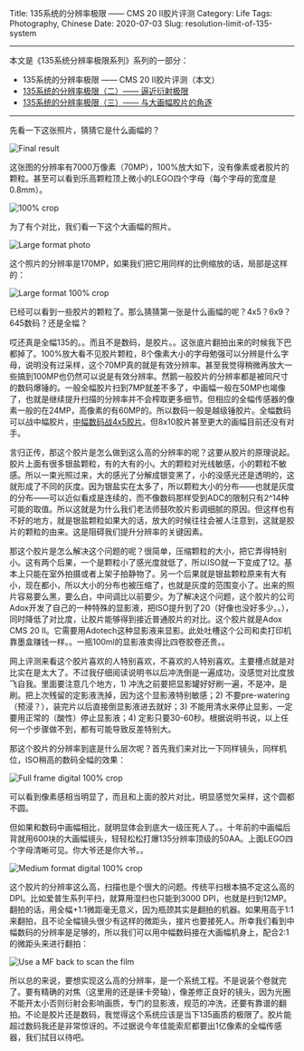 Title: 135系统的分辨率极限 —— CMS 20 II胶片评测
Category: Life
Tags: Photography, Chinese
Date: 2020-07-03
Slug: resolution-limit-of-135-system


---

本文是《135系统分辨率极限系列》系列的一部分：

* 135系统的分辨率极限 —— CMS 20 II胶片评测（本文）
* [135系统的分辨率极限（二）—— 逼近衍射极限](/resolution-limit-of-135-system-2.html)
* [135系统的分辨率极限（三）—— 与大画幅胶片的角逐](/resolution-limit-of-135-system-3.html)

---

先看一下这张照片，猜猜它是什么画幅的？

![Final result](/images/135-resolution-limit-result.jpg)

这张图的分辨率有7000万像素（70MP），100%放大如下，没有像素或者胶片的颗粒。甚至可以看到乐高颗粒顶上微小的LEGO四个字母（每个字母的宽度是0.8mm）。

![100% crop](/images/135-resolution-limit-100crop-film.jpg)

为了有个对比，我们看一下这个大画幅的照片。

![Large format photo](/images/135-resolution-limit-large-format.jpg)

这个照片的分辨率是170MP，如果我们把它用同样的比例缩放的话，局部是这样的：

![Large format 100% crop](/images/135-resolution-limit-large-format-100crop.jpg)

已经可以看到一些胶片的颗粒了。那么猜猜第一张是什么画幅的呢？4x5？6x9？645数码？还是全幅？

哎还真是全幅135的。。而且不是数码，是胶片。。这张底片翻拍出来的时候我下巴都掉了。100%放大看不见胶片颗粒，8个像素大小的字母勉强可以分辨是什么字母，说明没有过采样，这个70MP真的就是有效分辨率。甚至我觉得稍微再放大一些搞到100MP也仍然可以说是有效分辨率。然鹅一般胶片的分辨率都是被同尺寸的数码爆锤的。一般全幅胶片扫到7MP就差不多了，中画幅一般在50MP也竭像了，也就是继续提升扫描的分辨率并不会榨取更多细节。但相应的全幅传感器的像素一般的在24MP，高像素的有60MP的。所以数码一般是越级锤胶片。全幅数码可以战中幅胶片，[中幅数码战4x5胶片](/full-frame-and-medium-format-1.html)。但8x10胶片甚至更大的画幅目前还没有对手。

言归正传，那这个胶片是怎么做到这么高的分辨率的呢？这要从胶片的原理说起。胶片上面有很多银盐颗粒，有的大有的小。大的颗粒对光线敏感，小的颗粒不敏感。所以一束光照过来，大的感光了分解成银变黑了，小的没感光还是透明的，这就形成了不同的灰度。因为银盐实在太多了，所以颗粒大小的分布——也就是灰度的分布——可以近似看成是连续的，而不像数码那样受到ADC的限制只有2^14种可能的取值。所以这就是为什么我们老法师鼓吹胶片影调细腻的原因。但这样也有不好的地方，就是银盐颗粒如果大的话，放大的时候往往会被人注意到，这就是胶片的颗粒的由来。这是阻碍我们提升分辨率的关键因素。

那这个胶片是怎么解决这个问题的呢？很简单，压缩颗粒的大小，把它弄得特别小。这有两个后果，一个是颗粒小了感光度就低了，所以ISO就一下变成了12。基本上只能在室外拍摄或者上架子拍静物了。另一个后果就是银盐颗粒原来有大有小，现在都小，所以大小的分布也被压缩了，也就是灰度的范围变小了。出来的照片容易要么黑，要么白，中间调比以前要少。为了解决这个问题，这个胶片的公司Adox开发了自己的一种特殊的显影液，把ISO提升到了20（好像也没好多少。。），同时降低了对比度，让胶片能够得到接近普通胶片的对比。这个胶片就是Adox CMS 20 II。它需要用Adotech这种显影液来显影。此处吐槽这个公司和卖打印机靠墨盒赚钱一样。。一瓶100ml的显影液卖得比四卷胶卷还贵。。

网上评测来看这个胶片喜欢的人特别喜欢，不喜欢的人特别喜欢。主要槽点就是对比实在是太大了。不过我仔细阅读说明书以后冲洗倒是一遍成功，没感觉对比度放飞自我。里面要注意几个地方，1) 冲洗之前要把显影罐好好刷一遍，不是冲，是刷。把上次残留的定影液洗掉，因为这个显影液特别敏感；2) 不要pre-watering（预浸？），装完片以后直接倒显影液进去就好；3) 不能用清水来停止显影，一定要用正常的（酸性）停止显影液；4) 定影只要30-60秒。根据说明书说，以上任何一个步骤做不到，都有可能导致反差特别大。

那这个胶片的分辨率到底是什么层次呢？首先我们来对比一下同样镜头，同样机位，ISO稍高的数码全幅的效果：

![Full frame digital 100% crop](/images/135-resolution-limit-100crop-digital.jpg)

可以看到像素感相当明显了，而且和上面的胶片对比，明显感觉欠采样，这个圆都不圆。

但如果和数码中画幅相比，就明显体会到底大一级压死人了。。十年前的中画幅后背就用600块的大画幅镜头，轻轻松松打爆135分辨率顶级的50AA。上面LEGO四个字母清晰可见。你大爷还是你大爷。。

![Medium format digital 100% crop](/images/135-resolution-limit-100crop-digital-MF.jpg)

这个胶片的分辨率这么高，扫描也是个很大的问题。传统平扫根本搞不定这么高的DPI。比如爱普生系列平扫，就算用湿扫也只能到3000 DPI，也就是扫到12MP。翻拍的话，用全幅+1:1微距毫无意义，因为瓶颈其实是翻拍的机器。如果用高于1:1来翻拍，且不论全幅镜头很少有这样的微距头，接片也要接死人。所幸我们看到中幅数码的分辨率是足够的，所以我们可以用中幅数码接在大画幅机身上，配合2:1的微距头来进行翻拍：

![Use a MF back to scan the film](/images/135-resolution-limit-gear.jpg)

所以总的来说，要想实现这么高的分辨率，是一个系统工程。不是说装个卷就完了。要有精确的对焦（这里用的还是徕卡旁轴），像差修正良好的镜头，因为光圈不能开太小否则衍射会影响画质，专门的显影液，规范的冲洗，还要有靠谱的翻拍。不论是胶片还是数码，我觉得这个系统应该是当下135画质的极限了。胶片能超过数码我还是非常惊讶的。不过据说今年佳能索尼都要出1亿像素的全幅传感器，我们拭目以待吧。